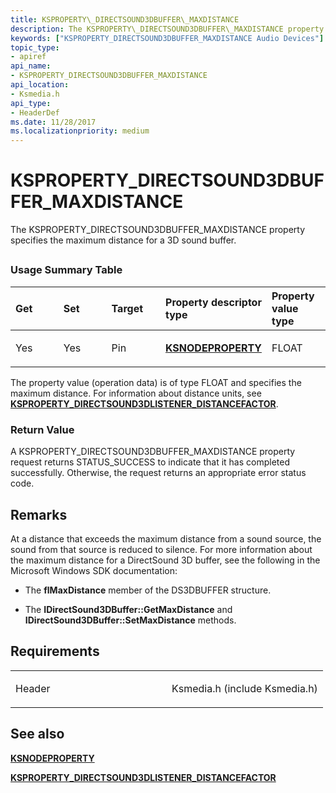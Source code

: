 ```yaml
---
title: KSPROPERTY\_DIRECTSOUND3DBUFFER\_MAXDISTANCE
description: The KSPROPERTY\_DIRECTSOUND3DBUFFER\_MAXDISTANCE property specifies the maximum distance for a 3D sound buffer.
keywords: ["KSPROPERTY_DIRECTSOUND3DBUFFER_MAXDISTANCE Audio Devices"]
topic_type:
- apiref
api_name:
- KSPROPERTY_DIRECTSOUND3DBUFFER_MAXDISTANCE
api_location:
- Ksmedia.h
api_type:
- HeaderDef
ms.date: 11/28/2017
ms.localizationpriority: medium
---
```


# KSPROPERTY\_DIRECTSOUND3DBUFFER\_MAXDISTANCE


The KSPROPERTY\_DIRECTSOUND3DBUFFER\_MAXDISTANCE property specifies the maximum distance for a 3D sound buffer.

## <span id="ddk_ksproperty_directsound3dbuffer_maxdistance_ks"></span><span id="DDK_KSPROPERTY_DIRECTSOUND3DBUFFER_MAXDISTANCE_KS"></span>


### <span id="Usage_Summary_Table"></span><span id="usage_summary_table"></span><span id="USAGE_SUMMARY_TABLE"></span>Usage Summary Table

<table>
<colgroup>
<col width="20%" />
<col width="20%" />
<col width="20%" />
<col width="20%" />
<col width="20%" />
</colgroup>
<thead>
<tr class="header">
<th align="left">Get</th>
<th align="left">Set</th>
<th align="left">Target</th>
<th align="left">Property descriptor type</th>
<th align="left">Property value type</th>
</tr>
</thead>
<tbody>
<tr class="odd">
<td align="left"><p>Yes</p></td>
<td align="left"><p>Yes</p></td>
<td align="left"><p>Pin</p></td>
<td align="left"><a href="/windows-hardware/drivers/ddi/ksmedia/ns-ksmedia-ksnodeproperty" data-raw-source="[&lt;strong&gt;KSNODEPROPERTY&lt;/strong&gt;](/windows-hardware/drivers/ddi/ksmedia/ns-ksmedia-ksnodeproperty)"><strong>KSNODEPROPERTY</strong></a></td>
<td align="left"><p>FLOAT</p></td>
</tr>
</tbody>
</table>

 

The property value (operation data) is of type FLOAT and specifies the maximum distance. For information about distance units, see [**KSPROPERTY\_DIRECTSOUND3DLISTENER\_DISTANCEFACTOR**](ksproperty-directsound3dlistener-distancefactor.md).

### <span id="Return_Value"></span><span id="return_value"></span><span id="RETURN_VALUE"></span>Return Value

A KSPROPERTY\_DIRECTSOUND3DBUFFER\_MAXDISTANCE property request returns STATUS\_SUCCESS to indicate that it has completed successfully. Otherwise, the request returns an appropriate error status code.

Remarks
-------

At a distance that exceeds the maximum distance from a sound source, the sound from that source is reduced to silence. For more information about the maximum distance for a DirectSound 3D buffer, see the following in the Microsoft Windows SDK documentation:

-   The **flMaxDistance** member of the DS3DBUFFER structure.

-   The **IDirectSound3DBuffer::GetMaxDistance** and **IDirectSound3DBuffer::SetMaxDistance** methods.

Requirements
------------

<table>
<colgroup>
<col width="50%" />
<col width="50%" />
</colgroup>
<tbody>
<tr class="odd">
<td align="left"><p>Header</p></td>
<td align="left">Ksmedia.h (include Ksmedia.h)</td>
</tr>
</tbody>
</table>

## <span id="see_also"></span>See also


[**KSNODEPROPERTY**](/windows-hardware/drivers/ddi/ksmedia/ns-ksmedia-ksnodeproperty)

[**KSPROPERTY\_DIRECTSOUND3DLISTENER\_DISTANCEFACTOR**](ksproperty-directsound3dlistener-distancefactor.md)

